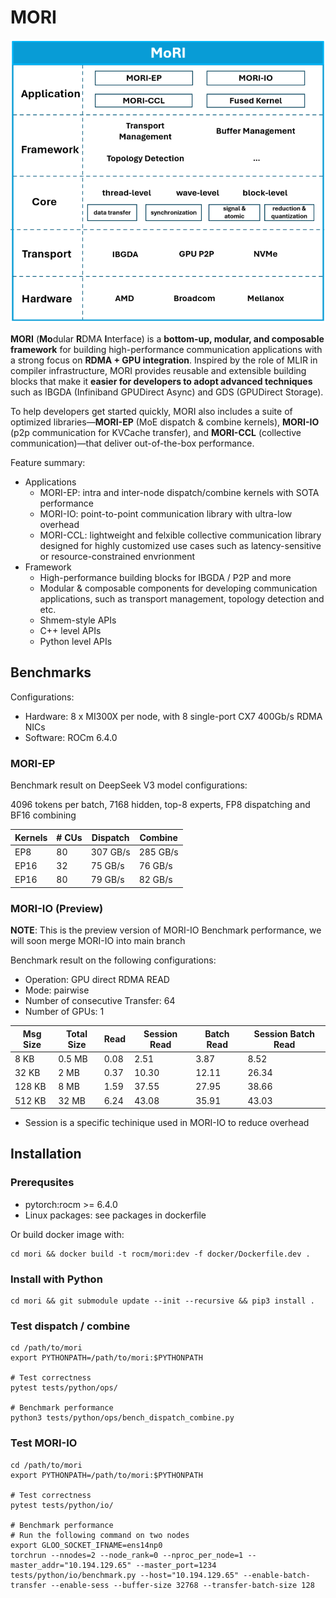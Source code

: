 # MORI

<img src="docs/mori_arch_20250819_v0.png">

**MORI** (**Mo**dular **R**DMA **I**nterface) is a **bottom-up, modular, and composable framework** for building high-performance communication applications with a strong focus on **RDMA + GPU integration**. Inspired by the role of MLIR in compiler infrastructure, MORI provides reusable and extensible building blocks that make it **easier for developers to adopt advanced techniques** such as IBGDA (Infiniband GPUDirect Async) and GDS (GPUDirect Storage).

To help developers get started quickly, MORI also includes a suite of optimized libraries—**MORI-EP** (MoE dispatch & combine kernels), **MORI-IO** (p2p communication for KVCache transfer), and **MORI-CCL** (collective communication)—that deliver out-of-the-box performance.

Feature summary:
- Applications
    - MORI-EP: intra and inter-node dispatch/combine kernels with SOTA performance
    - MORI-IO: point-to-point communication library with ultra-low overhead
    - MORI-CCL: lightweight and felxible collective communication library designed for highly customized use cases such as latency-sensitive or resource-constrained envrionment
- Framework
    - High-performance building blocks for IBGDA / P2P and more​
    - Modular & composable components for developing communication applications, such as transport management, topology detection and etc.
    - Shmem-style APIs
    - C++ level APIs
    - Python level APIs

## Benchmarks

Configurations:
- Hardware: 8 x MI300X per node, with 8 single-port CX7 400Gb/s RDMA NICs
- Software: ROCm 6.4.0

### MORI-EP

Benchmark result on DeepSeek V3 model configurations:

4096 tokens per batch, 7168 hidden, top-8 experts, FP8 dispatching and BF16 combining

| **Kernels**| **# CUs**| **Dispatch** | **Combine** |
|------------|----------|--------------|-------------|
|EP8         | 80       | 307 GB/s     | 285 GB/s    |
|EP16        | 32       | 75 GB/s      | 76 GB/s     |
|EP16        | 80       | 79 GB/s      | 82 GB/s     |


### MORI-IO (Preview)

**NOTE**: This is the preview version of MORI-IO Benchmark performance, we will soon merge MORI-IO into main branch

Benchmark result on the following configurations:
- Operation: GPU direct RDMA READ
- Mode: pairwise
- Number of consecutive Transfer: 64
- Number of GPUs: 1

| **Msg Size** | **Total Size** | **Read** | **Session Read** | **Batch Read** | **Session Batch Read** |
|-|-|-|-|-|-|
8 KB | 0.5 MB | 0.08 | 2.51 | 3.87 | 8.52 |
32 KB | 2 MB | 0.37 | 10.30 | 12.11 | 26.34 |
128 KB | 8 MB | 1.59 | 37.55 | 27.95 | 38.66 |
512 KB | 32 MB | 6.24 | 43.08 | 35.91 | 43.03 |

- Session is a specific techinique used in MORI-IO to reduce overhead

## Installation

### Prerequsites

- pytorch:rocm >= 6.4.0
- Linux packages: see packages in dockerfile

Or build docker image with:
```
cd mori && docker build -t rocm/mori:dev -f docker/Dockerfile.dev .
```

### Install with Python
```
cd mori && git submodule update --init --recursive && pip3 install .
```

### Test dispatch / combine
```
cd /path/to/mori
export PYTHONPATH=/path/to/mori:$PYTHONPATH

# Test correctness
pytest tests/python/ops/

# Benchmark performance
python3 tests/python/ops/bench_dispatch_combine.py
```

### Test MORI-IO
```
cd /path/to/mori
export PYTHONPATH=/path/to/mori:$PYTHONPATH

# Test correctness
pytest tests/python/io/

# Benchmark performance
# Run the following command on two nodes
export GLOO_SOCKET_IFNAME=ens14np0
torchrun --nnodes=2 --node_rank=0 --nproc_per_node=1 --master_addr="10.194.129.65" --master_port=1234 tests/python/io/benchmark.py --host="10.194.129.65" --enable-batch-transfer --enable-sess --buffer-size 32768 --transfer-batch-size 128
```
